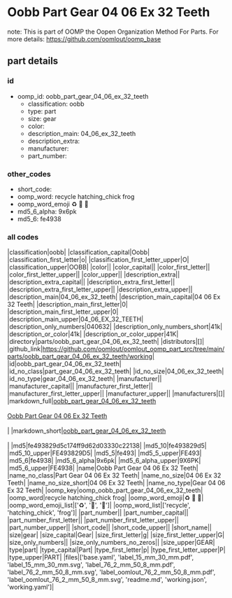 # Oobb Part Gear 04 06 Ex 32 Teeth  

note: This is part of OOMP the Oopen Organization Method For Parts. For more details: https://github.com/oomlout/oomp_base

##  part details





### id
* oomp_id: oobb_part_gear_04_06_ex_32_teeth
  * classification: oobb
  * type: part
  * size: gear
  * color: 
  * description_main: 04_06_ex_32_teeth
  * description_extra: 
  * manufacturer: 
  * part_number: 

### other_codes
* short_code: 
* oomp_word: recycle hatching_chick frog
* oomp_word_emoji :recycle: :hatching_chick: :frog:
* md5_6_alpha: 9x6pk
* md5_6: fe4938

### all codes 
|classification|oobb|
|classification_capital|Oobb|
|classification_first_letter|o|
|classification_first_letter_upper|O|
|classification_upper|OOBB|
|color||
|color_capital||
|color_first_letter||
|color_first_letter_upper||
|color_upper||
|description_extra||
|description_extra_capital||
|description_extra_first_letter||
|description_extra_first_letter_upper||
|description_extra_upper||
|description_main|04_06_ex_32_teeth|
|description_main_capital|04 06 Ex 32 Teeth|
|description_main_first_letter|0|
|description_main_first_letter_upper|0|
|description_main_upper|04_06_EX_32_TEETH|
|description_only_numbers|040632|
|description_only_numbers_short|41k|
|description_or_color|41k|
|description_or_color_upper|41K|
|directory|parts/oobb_part_gear_04_06_ex_32_teeth|
|distributors|[]|
|github_link|https://github.com/oomlout/oomlout_oomp_part_src/tree/main/parts/oobb_part_gear_04_06_ex_32_teeth/working|
|id|oobb_part_gear_04_06_ex_32_teeth|
|id_no_class|part_gear_04_06_ex_32_teeth|
|id_no_size|04_06_ex_32_teeth|
|id_no_type|gear_04_06_ex_32_teeth|
|manufacturer||
|manufacturer_capital||
|manufacturer_first_letter||
|manufacturer_first_letter_upper||
|manufacturer_upper||
|manufacturers|[]|
|markdown_full|[oobb_part_gear_04_06_ex_32_teeth](https://github.com/oomlout/oomlout_oomp_part_src/tree/main/parts/oobb_part_gear_04_06_ex_32_teeth/working)<br>[](https://github.com/oomlout/oomlout_oomp_part_src/tree/main/parts/oobb_part_gear_04_06_ex_32_teeth/working)<br>[Oobb Part Gear 04 06 Ex 32 Teeth](https://github.com/oomlout/oomlout_oomp_part_src/tree/main/parts/oobb_part_gear_04_06_ex_32_teeth/working)<br><br>|
|markdown_short|[oobb_part_gear_04_06_ex_32_teeth](https://github.com/oomlout/oomlout_oomp_part_src/tree/main/parts/oobb_part_gear_04_06_ex_32_teeth/working)<br><br>|
|md5|fe493829d5c174ff9d62d03330c22138|
|md5_10|fe493829d5|
|md5_10_upper|FE493829D5|
|md5_5|fe493|
|md5_5_upper|FE493|
|md5_6|fe4938|
|md5_6_alpha|9x6pk|
|md5_6_alpha_upper|9X6PK|
|md5_6_upper|FE4938|
|name|Oobb Part Gear 04 06 Ex 32 Teeth|
|name_no_class|Part Gear 04 06 Ex 32 Teeth|
|name_no_size|04 06 Ex 32 Teeth|
|name_no_size_short|04 06 Ex 32 Teeth|
|name_no_type|Gear 04 06 Ex 32 Teeth|
|oomp_key|oomp_oobb_part_gear_04_06_ex_32_teeth|
|oomp_word|recycle hatching_chick frog|
|oomp_word_emoji|:recycle: :hatching_chick: :frog:|
|oomp_word_emoji_list|[':recycle:', ':hatching_chick:', ':frog:']|
|oomp_word_list|['recycle', 'hatching_chick', 'frog']|
|part_number||
|part_number_capital||
|part_number_first_letter||
|part_number_first_letter_upper||
|part_number_upper||
|short_code||
|short_code_upper||
|short_name||
|size|gear|
|size_capital|Gear|
|size_first_letter|g|
|size_first_letter_upper|G|
|size_only_numbers||
|size_only_numbers_no_zeros||
|size_upper|GEAR|
|type|part|
|type_capital|Part|
|type_first_letter|p|
|type_first_letter_upper|P|
|type_upper|PART|
|files|['base.yaml', 'label_15_mm_30_mm.pdf', 'label_15_mm_30_mm.svg', 'label_76_2_mm_50_8_mm.pdf', 'label_76_2_mm_50_8_mm.svg', 'label_oomlout_76_2_mm_50_8_mm.pdf', 'label_oomlout_76_2_mm_50_8_mm.svg', 'readme.md', 'working.json', 'working.yaml']|

